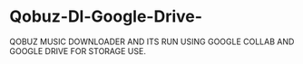 # Qobuz-Dl-Google-Drive-
QOBUZ MUSIC DOWNLOADER AND ITS RUN USING GOOGLE COLLAB AND GOOGLE DRIVE FOR STORAGE USE.
